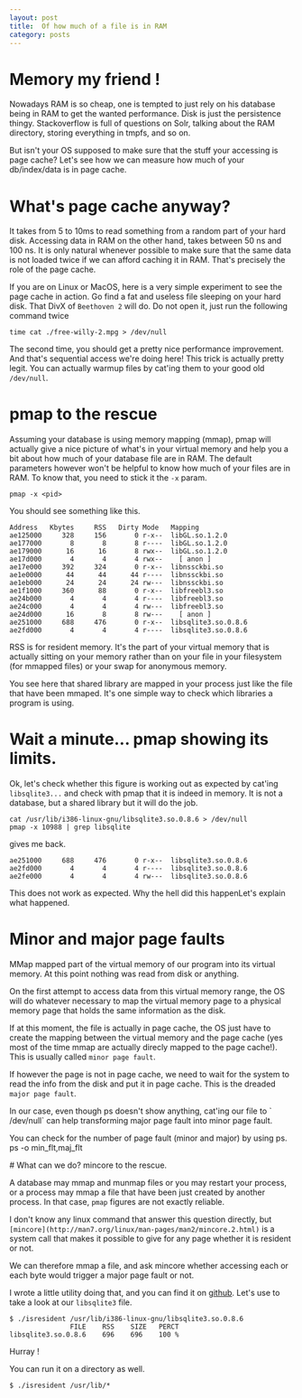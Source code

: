 ```yaml
---
layout: post
title:  Of how much of a file is in RAM
category: posts
---
```


# Memory my friend !

Nowadays RAM is so cheap, one is tempted to just rely on his database being
in RAM to get the wanted performance. Disk is just the persistence thingy.
Stackoverflow is full of questions on Solr, talking about the RAM directory, storing everything in tmpfs, and so on.

But isn't your OS supposed to make sure that the stuff your accessing is page cache? Let's see how we can measure how much of your db/index/data is in page cache.


# What's page cache anyway?

It takes from 5 to 10ms to read something from a random part of your hard disk. Accessing data in RAM on the other hand, takes between 50 ns and 100 ns. It is only natural whenever possible to make sure that the same data is not loaded twice if we can afford caching it in RAM. That's precisely the role of the page cache. 

If you are on Linux or MacOS, here is a very simple experiment to see the page cache in action. Go find a fat and useless file sleeping on your hard disk. That DivX of `Beethoven 2` will do. Do not open it, just 
run the following command twice

	time cat ./free-willy-2.mpg > /dev/null


The second time, you should get a pretty nice performance improvement. And that's sequential access we're doing here! This trick is actually pretty legit. You can actually warmup files by cat'ing them to your good old `/dev/null`.

# pmap to the rescue

Assuming your database is using memory mapping (mmap), pmap will actually give a nice picture
of what's in your virtual memory and help you a bit about how much of your database file are in RAM. The default parameters however won't be helpful to know how much of your files are in RAM. To know that, you need to stick it the `-x` param.

	pmap -x <pid>


You should see something like this.

	Address   Kbytes     RSS   Dirty Mode   Mapping
	ae125000     328     156       0 r-x--  libGL.so.1.2.0
	ae177000       8       8       8 r----  libGL.so.1.2.0
	ae179000      16      16       8 rwx--  libGL.so.1.2.0
	ae17d000       4       4       4 rwx--    [ anon ]
	ae17e000     392     324       0 r-x--  libnssckbi.so
	ae1e0000      44      44      44 r----  libnssckbi.so
	ae1eb000      24      24      24 rw---  libnssckbi.so
	ae1f1000     360      88       0 r-x--  libfreebl3.so
	ae24b000       4       4       4 r----  libfreebl3.so
	ae24c000       4       4       4 rw---  libfreebl3.so
	ae24d000      16       8       8 rw---    [ anon ]
	ae251000     688     476       0 r-x--  libsqlite3.so.0.8.6
	ae2fd000       4       4       4 r----  libsqlite3.so.0.8.6

RSS is for resident memory. It's the part of your virtual memory
that is actually sitting on your memory rather than on your file in your 
filesystem (for mmapped files) or your swap for anonymous memory.

You see here that shared library are mapped in your process just like the file that have been mmaped. It's one simple way to check which libraries a program is using.



# Wait a minute... pmap showing its limits.

Ok, let's check whether this figure is working out as expected
by cat'ing `libsqlite3...` and check with pmap that it is indeed in memory.
It is not a database, but a shared library but it will do the job.

	cat /usr/lib/i386-linux-gnu/libsqlite3.so.0.8.6 > /dev/null
	pmap -x 10988 | grep libsqlite

gives me back. 

	ae251000     688     476       0 r-x--  libsqlite3.so.0.8.6
	ae2fd000       4       4       4 r----  libsqlite3.so.0.8.6
	ae2fe000       4       4       4 rw---  libsqlite3.so.0.8.6


This does not work as expected. Why the hell did this happenLet's explain what happened.


# Minor and major page faults

MMap mapped part of the virtual memory of our program into its virtual memory. At this point nothing was read from disk or anything.

On the first attempt to access data from this virtual memory range, the OS will do whatever necessary to map the virtual memory page to a physical memory page that holds the same information as the disk. 

If at this moment, the file is actually in page cache, the OS just have to create the mapping between the virtual memory and the page cache (yes most of the time mmap are actually direcly mapped to the page cache!). This is usually called `minor page fault`.

If however the page is not in page cache, we need to wait for the system to read the info from the disk and put it in page cache. This is the dreaded `major page fault`.

In our case, even though ps doesn't show anything, cat'ing our file to ̀
/dev/null` can help transforming major page fault into minor page fault.

You can check for the number of page fault (minor and major) by using ps.
	ps -o min_flt,maj_flt <PID>




# What can we do? mincore to the rescue.

A database may mmap and munmap files or you may restart your process, or a process may mmap a file that have been just created by another process. In that case, `pmap` figures are not exactly reliable.

I don't know any linux command that answer this question directly, but `[mincore](http://man7.org/linux/man-pages/man2/mincore.2.html)` is a system call that makes it possible to give for any page whether it is resident or not.

We can therefore mmap a file, and ask mincore whether accessing each or each byte would trigger a major page fault or not.

I wrote a little utility doing that, and you can find it on [github](https://github.com/poulejapon/isresident).
Let's use to take a look at our `libsqlite3` file.

	$ ./isresident /usr/lib/i386-linux-gnu/libsqlite3.so.0.8.6
                   FILE    RSS    SIZE   PERCT	
	libsqlite3.so.0.8.6    696    696    100 %

Hurray !

You can run it on a directory as well.

	$ ./isresident /usr/lib/*	
